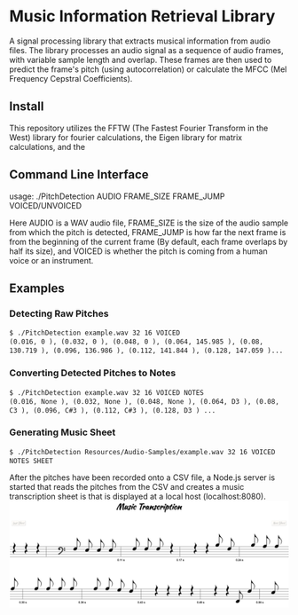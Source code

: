 # Music Information Retrieval Library
A signal processing library that extracts musical information from audio files. The library processes an audio signal as a sequence of audio frames, with variable sample length and overlap. These frames are then used to predict the frame's pitch (using autocorrelation) or calculate the MFCC (Mel Frequency Cepstral Coefficients).

## Install
This repository utilizes the FFTW (The Fastest Fourier Transform in the West) library for fourier calculations, the Eigen library for matrix calculations, and the 

## Command Line Interface
usage: ./PitchDetection AUDIO FRAME_SIZE FRAME_JUMP VOICED/UNVOICED

Here AUDIO is a WAV audio file, FRAME_SIZE is the size of the audio sample from which the pitch is detected, FRAME_JUMP is how far the next frame is from the beginning of the current frame (By default, each frame overlaps by half its size), and VOICED is whether the pitch is coming from a human voice or an instrument.

## Examples

### Detecting Raw Pitches
```
$ ./PitchDetection example.wav 32 16 VOICED
(0.016, 0 ), (0.032, 0 ), (0.048, 0 ), (0.064, 145.985 ), (0.08, 130.719 ), (0.096, 136.986 ), (0.112, 141.844 ), (0.128, 147.059 )...
```

### Converting Detected Pitches to Notes
 ```
$ ./PitchDetection example.wav 32 16 VOICED NOTES
(0.016, None ), (0.032, None ), (0.048, None ), (0.064, D3 ), (0.08, C3 ), (0.096, C#3 ), (0.112, C#3 ), (0.128, D3 ) ...
```

### Generating Music Sheet
```
$ ./PitchDetection Resources/Audio-Samples/example.wav 32 16 VOICED NOTES SHEET
```
After the pitches have been recorded onto a CSV file, a Node.js server is started that reads the pitches from the CSV and creates a music transcription sheet is that is displayed at a local host (localhost:8080). 
![alt text](https://github.com/EdwardSeley/Music-Information-Retrieval/blob/master/Web/example_music_sheet.png)
